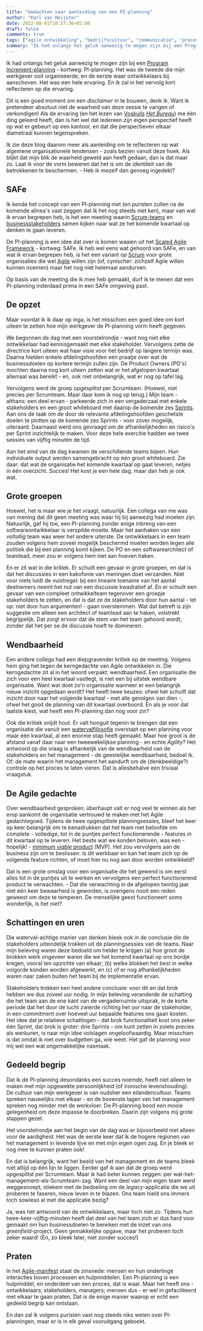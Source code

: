 ```yaml
---
title: "Gedachten naar aanleiding van een PI-planning"
author: "Karl van Heijster"
date: 2022-08-01T10:57:36+02:00
draft: false
comments: true
tags: ["agile ontwikkeling", "bedrijfscultuur", "communicatie", "procesverbetering", "program increment-planning", "scaled agile framework (SAFe)", "scrum", "vergaderen"]
summary: "Ik had onlangs het geluk aanwezig te mogen zijn bij een Program Increment-planning - kortweg: PI-planning. Het was de tweede die mijn werkgever ooit organiseerde, en de eerste waar ontwikkelaars bij aanschoven. Het was een hele ervaring. En ik zal in het vervolg kort reflecteren op die ervaring."
---
```


Ik had onlangs het geluk aanwezig te mogen zijn bij een [Program Increment-planning](https://www.scaledagileframework.com/pi-planning/) - kortweg: PI-planning. Het was de tweede die mijn werkgever ooit organiseerde, en de eerste waar ontwikkelaars bij aanschoven. Het was een hele ervaring. En ik zal in het vervolg kort reflecteren op die ervaring.


Dit is een goed moment om een *disclaimer* in te bouwen, denk ik. Want ik pretendeer absoluut niet de waarheid van deze sessie te vangen of verkondigen! Als de ervaring (en het lezen van [Voskuils](https://nl.wikipedia.org/wiki/J.J._Voskuil_(schrijver)) [*Het Bureau*](https://nl.wikipedia.org/wiki/Het_Bureau)) me één ding geleerd heeft, dan is het wel dat iedereen zijn eigen perspectief heeft op wat er gebeurt op een kantoor, en dat die perspectieven elkaar diametraal kunnen tegenspreken. 


Ik zie deze blog daarom meer als aanleiding om te reflecteren op wat algemene organisationele tendensen - zoals bezien vanuit deze hoek. Als blijkt dat mijn blik de waarheid geweld aan heeft gedaan, dan is dat maar zo. Laat ik voor de vorm beweren dat het is om de identiteit van de betrokkenen te beschermen. - Heb ik mezelf dan genoeg ingedekt? 


## SAFe


Ik kende het concept van een PI-planning niet (en puristen zullen na de komende alinea's vast zeggen dat ik het nog steeds niet ken), maar van wat ik ervan begrepen heb, is het een meeting waarin [Scrum-teams](https://www.visual-paradigm.com/scrum/what-is-scrum-team/) en [businessstakeholders](scrum.org/resources/blog/scrum-who-are-key-stakeholders-should-be-attending-every-sprint-review) samen kijken naar wat ze het komende kwartaal op denken te gaan leveren.


De PI-planning is een idee dat over is komen waaien uit het [Scaled Agile Framework](https://www.scaledagileframework.com/) - kortweg: SAFe. Ik heb wel eens wat gehoord van SAFe, en van wat ik ervan begrepen heb, is het een variant op [Scrum](https://www.scrum.org/) voor grote organisaties die wel [Agile](https://www.karlvanheijster.com/tags/agile-ontwikkeling/) willen zijn (of, cynischer: zichzelf Agile willen kunnen noemen) maar het nog niet helemaal aandurven.


Op basis van de meeting die ik mee heb gemaakt, durf ik te menen dat een PI-planning inderdaad prima in een SAFe omgeving past.


## De opzet


Maar voordat ik ik daar op inga, is het misschien een goed idee om kort uiteen te zetten hoe mijn werkgever de PI-planning vorm heeft gegeven. 


We begonnen de dag met een voorstelrondje - want nog niet elke ontwikkelaar had kennisgemaakt met elke stakeholder. Vervolgens zette de directrice kort uiteen wat haar visie voor het bedrijf op langere termijn was. Daarna hielden enkele afdelingshoofden een praatje over wat de businessdoelen op kortere termijn zullen zijn. De Product Owners (PO's) mochten daarna nog kort uiteen zetten wat er het afgelopen kwartaal allemaal was bereikt - en, ook niet onbelangrijk, wat er nog op tafel lag.


Vervolgens werd de groep opgesplitst per Scrumteam. (Hoewel, niet precies per Scrumteam. Maar daar kom ik nog op terug.) Mijn team - althans: een deel ervan - parkeerde zich in een vergaderzaal met enkele stakeholders en een groot whiteboard met daarop de komende zes [Sprints](https://www.scrum.org/resources/what-is-a-sprint-in-scrum). Aan ons de taak om de door de relevante afdelingshoofden geschetste doelen te plotten op de komende zes Sprints - voor zover mogelijk, uiteraard. Daarnaast werd ons gevraagd om de afhankelijkheden en risico's per Sprint inzichtelijk te maken. Voor deze hele exercitie hadden we twee sessies van vijftig minuten de tijd.


Aan het eind van de dag kwamen de verschillende teams bijeen. Hun individuele output werden samengebracht op één groot whiteboard. Zie daar: dat wat de organisatie het komende kwartaal op gaat leveren, netjes in één overzicht. Succes! Het kost je een hele dag, maar dan heb je ook wat.


## Grote groepen


Hoewel, het is maar wie je het vraagt, natuurlijk. Een collega van me was van mening dat dit geen meeting was waar hij bij aanwezig had moeten zijn. Natuurlijk, gaf hij toe, een PI-planning zonder enige inbreng van een softwareontwikkelaar is verspilde moeite. Maar het aanhaken van een *voltallig* team was weer het andere uiterste. De ontwikkelaars in een team zouden volgens hem zoveel mogelijk beschermd moeten worden tegen alle politiek die bij een planning komt kijken. De PO en een softwarearchitect of teamlead, meer zou er volgens hem niet aan hoeven haken.


En er zit wat in die kritiek. Er schuilt een gevaar in grote groepen, en dat is dat het discussies in een kakofonie van meningen doet verzanden. Niet voor niets luidt de vuistregel: bij een lineaire toename van het aantal deelnemers neemt het nut van een discussie kwadratief af. En er schuilt een gevaar van een compleet ontwikkelteam tegenover een groepje stakeholders te zetten, en dat is dat ze de stakeholders door hun aantal - let op: niet door hun argumenten! - gaan overstemmen. Wat dat betreft is zijn suggestie om alleen een architect of teamlead aan te haken, volstrekt begrijpelijk. Dat zorgt ervoor dat de stem van het team gehoord wordt, zonder dat het per se de discussie hoeft te domineren.


## Wendbaarheid


Een andere collega had een diepgravender kritiek op de meeting. Volgens hem ging het tegen de kerngedachte van Agile ontwikkelen in. Die kerngedachte zit al in het woord verpakt: wendbaarheid. Een organisatie die zich voor een heel kwartaal vastlegt, is niet een bij uitstek wendbare organisatie. Want wat doet zo'n organisatie wanneer er een belangrijk nieuw inzicht opgedaan wordt? Het heeft twee keuzes: ofwel het schuift dat inzicht door naar het volgende kwartaal - met alle gevolgen van dien -, ofwel het gooit de planning van dit kwartaal overboord. En als je voor dat laatste kiest, wat heeft een PI-planning dan nog voor zin?


Ook die kritiek snijdt hout. Er valt hooguit tegenin te brengen dat een organisatie die vanuit een [watervalfilosofie](https://nl.wikipedia.org/wiki/Watervalmethode) overstapt op een planning voor maar één kwartaal, al een enorme stap heeft gemaakt. Maar hoe groot is de afstand vanaf daar naar een tweewekelijkse planning - en echte *Agility*? Het antwoord op die vraag is afhankelijk van de wendbaarheid van de stakeholders en het management - de geestelijke wendbaarheid, bedoel ik. Of: de mate waarin het management het aandurft om de (denkbeeldige?) controle op het proces te laten vieren. Dat is allesbehalve een triviaal vraagstuk.


## De Agile gedachte


Over wendbaarheid gesproken: überhaupt valt er nog veel te winnen als het erop aankomt de organisatie vertrouwd te maken met het Agile gedachtegoed. Tijdens de twee opgesplitste planningsessies, bleef het keer op keer belangrijk om te benadrukken dat het team niet beloofde om complete - volledige, tot in de puntjes perfect functionerende - features in dit kwartaal op te leveren. Het beste wat we konden beloven, was een - hopelijk! - [*minimum viable product*](https://en.wikipedia.org/wiki/Minimum_viable_product) (MVP). Het zou vervolgens aan de business zijn om te beslissen: is dit werkbaar en kan het team zich op de volgende feature richten, of moet hier nu nog aan door worden ontwikkeld?


Dat is een grote omslag voor een organisatie die het gewend is om eerst alles tot in de puntjes uit te werken en vervolgens een perfect functionerend product te verwachten. - Dat die verwachting in de afgelopen twintig jaar niet één keer bewaarheid is geworden, is overigens nooit een reden geweest om deze te temperen. De menselijke geest functioneert soms wonderlijk, is het niet?


## Schattingen en uren


Die waterval-achtige manier van denken bleek ook in de conclusie die de stakeholders uiteindelijk trokken uit de planningsessies van de teams. Naar mijn beleving waren deze bedoeld om helder te krijgen (a) hoe groot de brokken werk ongeveer waren die we het komend kwartaal op ons bordje kregen, vooral ten opzichte van elkaar; (b) welke blokken het best in welke volgorde konden worden afgewerkt, en (c) of er nog afhankelijkheden waren naar zaken buiten het team bij de implementatie ervan.


Stakeholders trokken een heel andere conclusie: voor dit en dat brok hebben we dus zoveel uur nodig. In mijn beleving veranderde de schatting die het team aan de ene kant van de vergaderruimte uitsprak, in de korte periode dat het door de lucht zwierde richting het oor naar de stakeholder, in een commitment over hoeveel uur bepaalde features ons gaan kosten. Het idee dat je relatieve schattingen - dat brok functionaliteit kost ons zeker één Sprint, dat brok is groter: drie Sprints - om kunt zetten in zoiets precies als werkuren, is naar mijn idee volslagen ongeloofwaardig. Maar misschien is dat omdat ik niet over budgetten ga, wie weet. Het gaf de planning voor mij wel een wat ongemakkelijke nasmaak. 


## Gedeeld begrip


Dat ik de PI-planning desondanks een succes noemde, heeft niet alleen te maken met mijn opgewekte persoonlijkheid (of ironische levenshouding). De cultuur van mijn werkgever is van oudsher een eilandencultuur. Teams spreken nauwelijks met elkaar - en de bovenste lagen van het management spreken nog minder met de werkvloer. De PI-planning bood een mooie gelegenheid om deze impasse te doorbreken. Daarin zijn volgens mij grote stappen gezet.


Het voorstelrondje aan het begin van de dag was er bijvoorbeeld niet alleen voor de aardigheid. Het was de eerste keer dat ik de hogere regionen van het management in levende lijve en met mijn eigen ogen zag. En je bleek er nog mee te kunnen praten ook!


En dat is belangrijk, want het beeld van het management en de teams bleek niet altijd op één lijn te liggen. Eerder gaf ik aan dat de groep werd opgesplitst per Scrumteam. Maar ik had beter kunnen zeggen: per wat-het-management-als-Scrumteam-zag. Want een deel van mijn eigen team werd weggesnoept, stiekem met de bedoeling om de *legacy*-applicatie die we uit proberen te faseren, nieuw leven in te blazen. Ons team hield ons immers toch sowieso al met die applicatie bezig? 


Ja, was het antwoord van de ontwikkelaars, maar toch niet *zo*. Tijdens hun twee-keer-vijftig-minuten heeft dat deel van het team zich er dus hard voor gemaakt om hun businessdoelen te bereiken met de inzet van ons *greenfield*-project. Geen gemakkelijke opgave, maar het proberen toch zeker waard! (En, zo bleek later, niet zonder succes!)


## Praten


In het [Agile-manifest](https://agilemanifesto.org/) staat de zinsnede: mensen en hun onderlinge interacties boven processen en hulpmiddelen. Een PI-planning is een hulpmiddel, en onderdeel van een proces, dat is waar. Maar het heeft ons - ontwikkelaars, stakeholders, managers; mensen dus - er wel in gefaciliteerd met elkaar te gaan praten. Dat is de enige manier waarop er echt een gedeeld begrip kan ontstaan. 


En dan zal ik volgens puristen vast nog steeds niks weten over PI-planningen, maar er is in elk geval vooruitgang geboekt.

